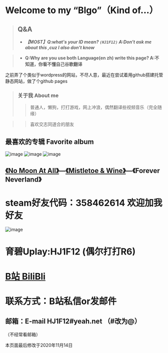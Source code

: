 
# Welcome to my “Blgo”（Kind of...）

> ## Q&A
> - ***【MOST】Q:what's your ID mean? `(HJ1F12)`   A:Don't ask me about this ,cuz I also don't know***

> - **Q:Why are you use both Language(en zh) write this page?   A:不知道，你看不懂自己谷歌翻译**

之前弄了个类似于wordpress的网站，不尽人意，最近在尝试着用github搭建托管静态网站，做了个github pages


> ### 关于我 About me
>> 普通人，懒狗，打打游戏，网上冲浪，偶然翻译些视频音乐（完全随缘）

>> 喜欢交志同道合的朋友


## 最喜欢的专辑 Favorite album

![image](https://HJ1F12.ml/images/nomoonatall2.jpg)  ![image](https://HJ1F12.ml/images/m&w2.jpg)  ![image](https://HJ1F12.ml/images/fnv.jpg)

## [《No Moon At All》](https://open.spotify.com/album/6JCwWDKSo9MrGOou51jwxy?highlight=spotify:track:0Uv9fEYpUrgJj0chtaqJdv)—[《Mistletoe & Wine》](https://open.spotify.com/album/6JCwWDKSo9MrGOou51jwxy?highlight=spotify:track:0Uv9fEYpUrgJj0chtaqJdv)—《Forever Neverland》


# steam好友代码：358462614 欢迎加我好友
![image](https://HJ1F12.ml/images/steam.PNG)
# 育碧Uplay:HJ1F12 (偶尔打打R6)

# [B站 BiliBli](https://space.bilibili.com/95590648)
# 联系方式：B站私信or发邮件
## 邮箱：E-mail  HJ1F12#yeah.net （#改为@）
（不经常看邮箱）

本页面最后修改于2020年11月14日
